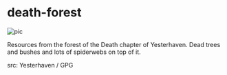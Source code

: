 # death-forest

![pic](pic.jpg)

Resources from the forest of the Death chapter of Yesterhaven.
Dead trees and bushes and lots of spiderwebs on top of it.

src: Yesterhaven / GPG

